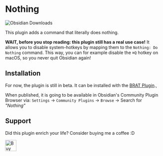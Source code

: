 <!-- vale Google.Exclamation = NO -->
# Nothing
![Obsidian Downloads](https://img.shields.io/badge/dynamic/json?logo=obsidian&color=%23483699&label=downloads&query=%24%5B%22obsidian-nothing%22%5D.downloads&url=https%3A%2F%2Fraw.githubusercontent.com%2Fobsidianmd%2Fobsidian-releases%2Fmaster%2Fcommunity-plugin-stats.json&style=plastic)

This plugin adds a command that literally does nothing.

**WAIT, before you stop reading: this plugin still has a real use case!** It
allows you to disable system-hotkeys by mapping them to the `Nothing: Do
Nothing` command. This way, you can for example disable the `⌘Q` hotkey on
macOS, so you never quit Obsidian again!

## Installation
For now, the plugin is still in beta. It can be installed with the [BRAT Plugin](https://github.com/TfTHacker/obsidian42-brat).,

When published, it is going to be available in Obsidian's Community Plugin
Browser via: `Settings` → `Community Plugins` → `Browse` → Search for _"Nothing"_

<!-- vale Google.FirstPerson = NO -->
## Support
Did this plugin enrich your life? Consider buying me a coffee :D

<a href='https://ko-fi.com/Y8Y86SQ91' target='_blank'>
<img
	height='36'
	style='border:0px;height:36px;'
	src='https://cdn.ko-fi.com/cdn/kofi1.png?v=3'
	border='0'
	alt='Buy Coffee at ko-fi.com'
/></a>
